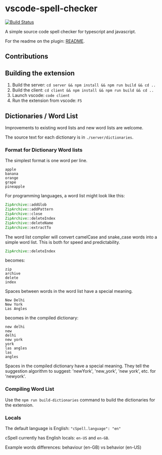 # vscode-spell-checker
[![Build Status](https://travis-ci.org/Jason-Rev/vscode-spell-checker.svg?branch=master)](https://travis-ci.org/Jason-Rev/vscode-spell-checker)

A simple source code spell checker for typescript and javascript.

For the readme on the plugin: [README](./client/README.md).

## Contributions

## Building the extension

1. Build the server: `cd server && npm install && npm run build && cd ..`
1. Build the client: `cd client && npm install && npm run build && cd ..`
1. Launch vscode: `code client`
1. Run the extension from vscode: `F5`

## Dictionaries / Word List

Improvements to existing word lists and new word lists are welcome.

The source text for each dictionary is in `./server/dictionaries`.

### Format for Dictionary Word lists

The simplest format is one word per line.

```text
apple
banana
orange
grape
pineapple
```

For programming languages, a word list might look like this:

```php
ZipArchive::addGlob
ZipArchive::addPattern
ZipArchive::close
ZipArchive::deleteIndex
ZipArchive::deleteName
ZipArchive::extractTo
```

The word list complier will convert camelCase and snake_case words into a simple word list.
This is both for speed and predictability.

```php
ZipArchive::deleteIndex
```

becomes:

```text
zip
archive
delete
index
```

Spaces between words in the word list have a special meaning.

```text
New Delhi
New York
Las Angles
```

becomes in the compiled dictionary:

```text
new delhi
new
delhi
new york
york
las angles
las
angles
```

Spaces in the compiled dictionary have a special meaning.
They tell the suggestion algorithm to suggest: 'newYork', 'new_york', 'new york', etc. for 'newyork'.

### Compiling Word List

Use the `npm run build-dictionaries` command to build the dictionaries for the extension.

### Locals

The default language is English: `"cSpell.language": "en"`

cSpell currently has English locals: `en-US` and `en-GB`.

Example words differences: behaviour (en-GB) vs behavior (en-US)

<!---
    cSpell:ignore newyork
    cSpell:words behaviour behavior
-->
